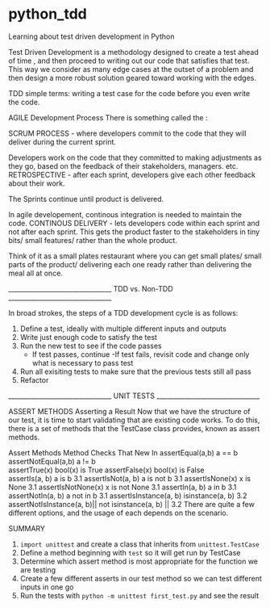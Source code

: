 # python_tdd
Learning about test driven development in Python 

Test Driven Development is a methodology designed to create a test ahead of time , and then proceed to writing out our code that satisfies that test. 
This way we consider as many edge cases at the outset of a problem and then design a more robust solution geared toward working with the edges. 

TDD simple terms: writing a test case for the code before you even write the code. 

AGILE Development Process 
There is something called the : 

SCRUM PROCESS - where developers commit to the code that they will deliver during the current sprint. 

Developers work on the code that they committed to making adjustments as they go, based on the feedback of their stakeholders, managers. etc. 
RETROSPECTIVE - after each sprint, developers give each other feedback about their work. 

The Sprints continue until product is delivered. 

In agile developement, continous integration is needed to maintain the code. 
CONTINOUS DELIVERY - lets developers code within each sprint and not after each sprint. This gets the product 
faster to the stakeholders in tiny bits/ small features/ rather than the whole product. 

Think of it as a small plates restaurant where you can get small plates/ small parts of the product/ 
delivering each one ready rather than delivering the meal all at once. 

________________________________ TDD vs. Non-TDD ________________________________ 

In broad strokes, the steps of a TDD development cycle is as follows:

1) Define a test, ideally with multiple different inputs and outputs
2) Write just enough code to satisfy the test
3) Run the new test to see if the code passes
    - If test passes, continue
    -If test fails, revisit code and change only what is necessary to pass test
4) Run all exisiting tests to make sure that the previous tests still all pass
5) Refactor

________________________________ UNIT TESTS ________________________________ 

ASSERT METHODS 
Asserting a Result
Now that we have the structure of our test, it is time to start validating that are existing code works. To do this, there is a set of methods that the TestCase class provides, known as assert methods.

Assert Methods
Method	                 Checks That	            New In
assertEqual(a,b)	    a == b	
assertNotEqual(a,b)	    a != b	
assertTrue(x)	        bool(x) is True	
assertFalse(x)	        bool(x) is False	
assertIs(a, b)	        a is b              	3.1
assertIsNot(a, b)	     a is not b	            3.1
assertIsNone(x)	        x is None	            3.1
assertIsNotNone(x)	    x is not None	        3.1
assertIn(a, b)      	a in b              	3.1
assertNotIn(a, b)	    a not in b          	3.1
assertIsInstance(a, b)	isinstance(a, b)    	3.2
assertNotIsInstance(a, b)|| not isinstance(a, b) || 3.2
There are quite a few different options, and the usage of each depends on the scenario. 

SUMMARY 
1. `import unittest` and create a class that inherits from `unittest.TestCase`
2. Define a method beginning with `test` so it will get run by TestCase
3. Determine which assert method is most appropriate for the function we are testing
4. Create a few different asserts in our test method so we can test different inputs in one go
5. Run the tests with `python -m unittest first_test.py` and see the result
